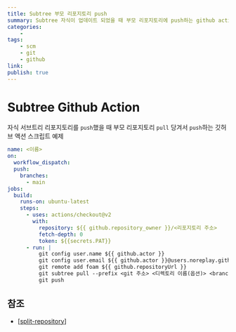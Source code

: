 ```yaml
---
title: Subtree 부모 리포지토리 push
summary: Subtree 자식이 업데이트 되었을 때 부모 리포지토리에 push하는 github action
categories:
    - 
tags:
    - scm
    - git
    - github
link: 
publish: true
---
```


# Subtree Github Action

자식 서브트리 리포지토리를 `push`했을 때 부모 리포지토리 `pull` 당겨서 `push`하는 깃허브 액션 스크립트 예제

```yaml
name: <이름>
on:
  workflow_dispatch:
  push:
    branches:
      - main
jobs:
  build:
    runs-on: ubuntu-latest
    steps:
      - uses: actions/checkout@v2
        with:
          repository: ${{ github.repository_owner }}/<리포지토리 주소>
          fetch-depth: 0
          token: ${{secrets.PAT}}
      - run: |
          git config user.name ${{ github.actor }}
          git config user.email ${{ github.actor }}@users.noreplay.github.com
          git remote add foam ${{ github.repositoryUrl }}
          git subtree pull --prefix <git 주소> <디렉토리 이름(옵션)> <branch 이름>
          git push
```

## 참조

- [[split-repository]]

[//begin]: # "Autogenerated link references for markdown compatibility"
[split-repository]: ../split-repository.md "리포지토리 분리"
[//end]: # "Autogenerated link references"